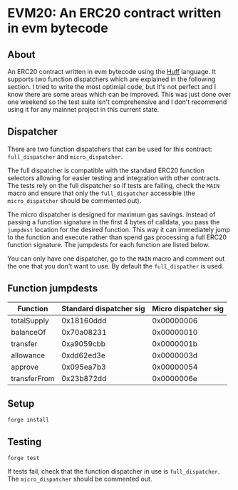 # EVM20: An ERC20 contract written in evm bytecode

## About

An ERC20 contract written in evm bytecode using the [Huff](https://huff.sh/) language. It supports two function dispatchers which are explained in the following section. I tried to write the most optimial code, but it's not perfect and I know there are some areas which can be improved. This was just done over one weekend so the test suite isn't comprehensive and I don't recommend using it for any mainnet project in this current state.

## Dispatcher

There are two function dispatchers that can be used for this contract: `full_dispatcher` and `micro_dispatcher`.

The full dispatcher is compatible with the standard ERC20 function selectors allowing for easier testing and integration with other contracts. The tests rely on the full dispatcher so if tests are failing, check the `MAIN` macro and ensure that only the `full_dispatcher` accessible (the `micro_dispatcher` should be commented out).

The micro dispatcher is designed for maximum gas savings. Instead of passing a function signature in the first 4 bytes of calldata, you pass the `jumpdest` location for the desired function. This way it can immediately jump to the function and execute rather than spend gas processing a full ERC20 function signature. The jumpdests for each function are listed below.

You can only have one dispatcher, go to the `MAIN` macro and comment out the one that you don't want to use. By default the `full_dispather` is used.

## Function jumpdests

| Function     | Standard dispatcher sig | Micro dispatcher sig |
|--------------|-------------------------|----------------------|
| totalSupply  | 0x18160ddd              | 0x00000006           |
| balanceOf    | 0x70a08231              | 0x00000010           |
| transfer     | 0xa9059cbb              | 0x0000001b           |
| allowance    | 0xdd62ed3e              | 0x0000003d           |
| approve      | 0x095ea7b3              | 0x00000054           |
| transferFrom | 0x23b872dd              | 0x0000006e           |

## Setup

```
forge install
```

## Testing

```
forge test
```

If tests fail, check that the function dispatcher in use is `full_dispatcher`. The `micro_dispatcher` should be commented out.
